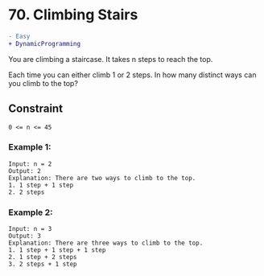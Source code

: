 # 70. Climbing Stairs

```diff 
- Easy
+ DynamicProgramming
```

You are climbing a staircase. It takes n steps to reach the top.

Each time you can either climb 1 or 2 steps. In how many distinct ways can you climb to the top?

## Constraint
```0 <= n <= 45```

### Example 1:
```
Input: n = 2
Output: 2
Explanation: There are two ways to climb to the top.
1. 1 step + 1 step
2. 2 steps
```
### Example 2:
```
Input: n = 3
Output: 3
Explanation: There are three ways to climb to the top.
1. 1 step + 1 step + 1 step
2. 1 step + 2 steps
3. 2 steps + 1 step
```
